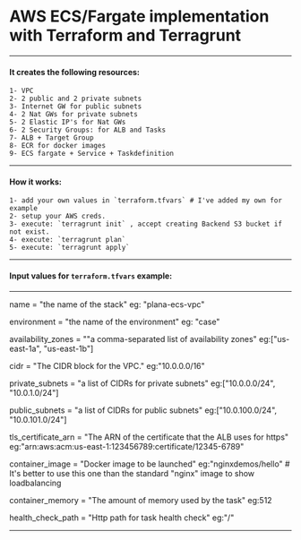 #  AWS ECS/Fargate implementation with Terraform and Terragrunt

-----------------------
#### It creates the following resources:

	1- VPC
	2- 2 public and 2 private subnets
	3- Internet GW for public subnets
	4- 2 Nat GWs for private subnets
	5- 2 Elastic IP's for Nat GWs
	6- 2 Security Groups: for ALB and Tasks
	7- ALB + Target Group
	8- ECR for docker images
	9- ECS fargate + Service + Taskdefinition

-----------------------

#### How it works:
	1- add your own values in `terraform.tfvars` # I've added my own for example
	2- setup your AWS creds. 
	3- execute: `terragrunt init` , accept creating Backend S3 bucket if not exist.
	4- execute: `terragrunt plan`
	5- execute: `terragrunt apply` 
	
-----------------------


#### Input values for `terraform.tfvars` example:
-----------------------

name                = "the name of the stack" eg: "plana-ecs-vpc"

environment         = "the name of the environment" eg: "case"

availability_zones  = ""a comma-separated list of availability zones" eg:["us-east-1a", "us-east-1b"]

cidr                = "The CIDR block for the VPC." eg:"10.0.0.0/16"

private_subnets     = "a list of CIDRs for private subnets" eg:["10.0.0.0/24", "10.0.1.0/24"]

public_subnets      = "a list of CIDRs for public subnets" eg:["10.0.100.0/24", "10.0.101.0/24"]

tls_certificate_arn = "The ARN of the certificate that the ALB uses for https" eg:"arn:aws:acm:us-east-1:123456789:certificate/12345-6789"

container_image     = "Docker image to be launched" eg:"nginxdemos/hello" # It's better to use this one than the standard "nginx" image to show loadbalancing

container_memory    = "The amount of memory used by the task" eg:512

health_check_path   = "Http path for task health check"  eg:"/"

-----------------------
